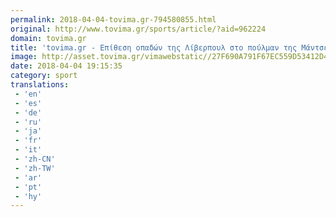 ```yaml
---
permalink: 2018-04-04-tovima.gr-794580855.html
original: http://www.tovima.gr/sports/article/?aid=962224
domain: tovima.gr
title: 'tovima.gr - Επίθεση οπαδών της Λίβερπουλ στο πούλμαν της Μάντσεστερ Σίτι'
image: http://asset.tovima.gr/vimawebstatic//27F690A791F67EC559D53412D43A2A33.jpg
date: 2018-04-04 19:15:35
category: sport
translations: 
 - 'en'
 - 'es'
 - 'de'
 - 'ru'
 - 'ja'
 - 'fr'
 - 'it'
 - 'zh-CN'
 - 'zh-TW'
 - 'ar'
 - 'pt'
 - 'hy'
---
```


